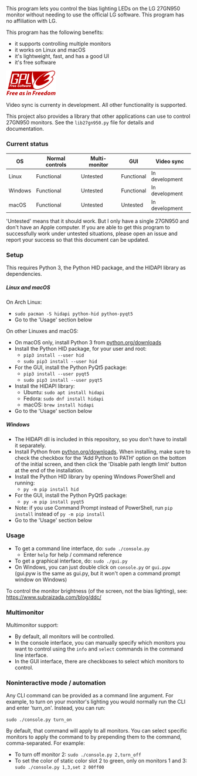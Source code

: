 This program lets you control the bias lighting LEDs on the LG 27GN950 monitor without needing to use the official LG software. This program has no affiliation with LG.

This program has the following benefits:
- it supports controlling multiple monitors
- it works on Linux and macOS
- it's lightweight, fast, and has a good UI
- it's free software

![GPLv3 logo](gplv3.png)

Video sync is currenty in development. All other functionality is supported.

This project also provides a library that other applications can use to control 27GN950 monitors. See the `lib27gn950.py` file for details and documentation.

### Current status

| OS | Normal controls | Multi-monitor | GUI | Video sync |
|----|-----------------|---------------|-----|------------|
| Linux | Functional | Untested | Functional | In development |
| Windows | Functional | Untested | Functional | In development |
| macOS | Functional | Untested | Untested | In development |

'Untested' means that it should work. But I only have a single 27GN950 and don't have an Apple computer. If you are able to get this program to successfully work under untested situations, please open an issue and report your success so that this document can be updated.

### Setup

This requires Python 3, the Python HID package, and the HIDAPI library as dependencies.

##### Linux and macOS

On Arch Linux:
- `sudo pacman -S hidapi python-hid python-pyqt5`
- Go to the 'Usage' section below

On other Linuxes and macOS:
- On macOS only, install Python 3 from [python.org/downloads](https://www.python.org/downloads/)
- Install the Python HID package, for your user and root:
  - `pip3 install --user hid`
  - `sudo pip3 install --user hid`
- For the GUI, install the Python PyQt5 package:
  - `pip3 install --user pyqt5`
  - `sudo pip3 install --user pyqt5`
- Install the HIDAPI library:
  - Ubuntu: `sudo apt install hidapi`
  - Fedora: `sudo dnf install hidapi`
  - macOS: `brew install hidapi`
- Go to the 'Usage' section below

##### Windows
- The HIDAPI dll is included in this repository, so you don't have to install it separately.
- Install Python from [python.org/downloads](https://www.python.org/downloads/). When installing, make sure to check the checkbox for the 'Add Python to PATH' option on the bottom of the initial screen, and then click the 'Disable path length limit' button at the end of the installation.
- Install the Python HID library by opening Windows PowerShell and running:
  - `py -m pip install hid`
- For the GUI, install the Python PyQt5 package:
  - `py -m pip install pyqt5`
- Note: if you use Command Prompt instead of PowerShell, run `pip install` instead of `py -m pip install`
- Go to the 'Usage' section below

### Usage

- To get a command line interface, do: `sudo ./console.py`
  - Enter `help` for help / command reference
- To get a graphical interface, do: `sudo ./gui.py`
- On Windows, you can just double click on `console.py` or `gui.pyw` (gui.pyw is the same as gui.py, but it won't open a command prompt window on Windows)

To control the monitor brightness (of the screen, not the bias lighting), see:
  https://www.subraizada.com/blog/ddc/

### Multimonitor

Multimonitor support:
- By default, all monitors will be controlled.
- In the console interface, you can manually specify which monitors you want to control using the `info` and `select` commands in the command line interface.
- In the GUI interface, there are checkboxes to select which monitors to control.

### Noninteractive mode / automation

Any CLI command can be provided as a command line argument. For example, to turn on your monitor's lighting you would normally run the CLI and enter 'turn_on'. Instead, you can run:

`sudo ./console.py turn_on`

By default, that command will apply to all monitors. You can select specific monitors to apply the command to by prepending them to the command, comma-separated. For example:

- To turn off monitor 2: `sudo ./console.py 2,turn_off`
- To set the color of static color slot 2 to green, only on monitors 1 and 3: `sudo ./console.py 1,3,set 2 00ff00`
